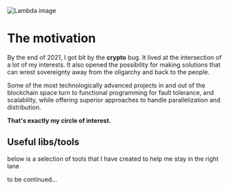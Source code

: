 ![Lambda image](https://preview.redd.it/73ubrrp1mxm41.png?auto=webp&s=b27e3fce7ef2ad2240e61d7b410b4c3cad533a46)
<h1>The motivation</h1>

By the end of 2021, I got bit by the **crypto** bug. It lived at the intersection of a lot of my interests.
It also opened the possibility for making solutions that can wrest sovereignty away from the oligarchy and back to the people.

Some of the most technologically advanced projects in and out of the blockchain space turn to functional programming for fault tolerance, and scalability, while offering superior approaches to handle parallelization and distribution.

**That's exactly my circle of interest.**

<h2>Useful libs/tools</h2>
below is a selection of tools that I have created to help me stay in the right lane

to be continued...
